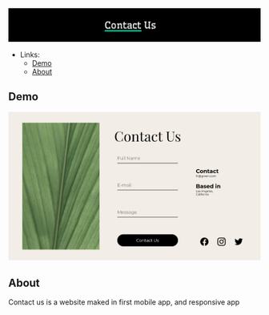 <div align="center">
  <img src="./public/contact-us.svg" alt="demo" />
</div>

- Links:
  - [Demo](#demo)
  - [About](#about)

## Demo

<div align="center">
  <img src="./public/demo.png" alt="demo" />
</div>

## About

Contact us is a website maked in first mobile app, and responsive app
